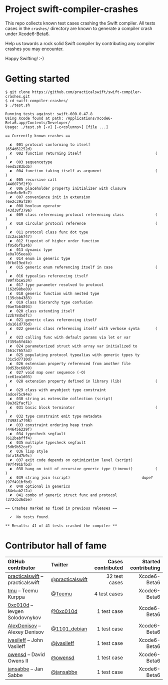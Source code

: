 Project swift-compiler-crashes
==============================

This repo collects known test cases crashing the Swift compiler. All tests cases in the `crashes/` directory are known to generate a compiler crash under Xcode6-Beta6.

Help us towards a rock solid Swift compiler by contributing any compiler crashes you may encounter.

Happy Swifting! :-)

Getting started
===============

```
$ git clone https://github.com/practicalswift/swift-compiler-crashes.git
$ cd swift-compiler-crashes/
$ ./test.sh

Running tests against: swift-600.0.47.8
Using Xcode found at path: /Applications/Xcode6-Beta6.app/Contents/Developer/
Usage: ./test.sh [-v] [-c<columns>] [file ...]

== Currently known crashes ==

  ✘  001 protocol conforming to itself                             (654d61252d)
  ✘  002 function returning itself                                 (          )
  ✘  003 sequencetype                                              (eed5383bd5)
  ✘  004 function taking itself as argument                        (          )
  ✘  005 recursive call                                            (446073f2f9)
  ✘  006 placeholder property initializer with closure             (ede6c0e5c7)
  ✘  007 convenience init in extension                             (6e2c39af29)
  ✘  008 boolean operator                                          (43d38f379a)
  ✘  009 class referencing protocol referencing class              (          )
  ✘  010 circular protocol reference                               (          )
  ✘  011 protocol class func dot type                              (3c2acb6747)
  ✘  012 fixpoint of higher order function                         (f05d6fb24b)
  ✘  013 dynamic type                                              (e0a705eea8)
  ✘  014 enum in generic type                                      (0fbd19edfe)
  ✘  015 generic enum referencing itself in case                   (          )
  ✘  016 typealias referencing itself                              (99f7b1e534)
  ✘  017 type parameter resolved to protocol                       (162d98be89)
  ✘  018 generic function with nested type                         (135cbb4383)
  ✘  019 class hierarchy type confusion                            (9ae7b64893)
  ✘  020 class extending itself                                    (22b78d5dfc)
  ✘  021 generic class referencing itself                          (da161d77bd)
  ✘  022 generic class referencing itself with verbose synta       (          )
  ✘  023 calling func with default params via let or var           (f359a5fd4b)
  ✘  024 parameterized struct with array var initialized to        (561c7657a3)
  ✘  025 populating protocol typealias with generic types ty       (31c5d7710d)
  ✘  026 extension property referenced from another file           (0d53bc6869)
  ✘  027 void map over sequence (-O)                               (ce61ea1d03)
  ✘  028 extension property defined in library (lib)               (          )
  ✘  029 class with anyobject type constraint                      (adce75c94e)
  ✘  030 string as extensibe collection (script)                   (8a3d2facf1)
  ✘  031 basic block terminator                                    (          )
  ✘  032 type constraint emit type metadata                        (7498fa7f98)
  ✘  033 constraint ordering heap trash                            (446456229f)
  ✘  034 typecheck segfault                                        (612babfff4)
  ✘  035 multiple typecheck segfault                               (5db9b52cef)
  ✘  036 lisp style                                                (bfa18d7b9c)
  ✘  037 exit code depends on optimization level (script)          (97f491bfbd)
  ✘  038 hang on init of recursive generic type (timeout)          (          )
  ✘  039 string join (script)                                dupe? (97f491bfbd)
  ✘  040 optional in generics                                      (84ebab2f2a)
  ✘  041 combo of generic struct func and protocol                 (372cb36d5e)

== Crashes marked as fixed in previous releases ==

  ✓  No tests found.

** Results: 41 of 41 tests crashed the compiler **

```

Contributor hall of fame
========================

| GitHub contributor | Twitter | Cases contributed | Started contributing |
| :----------------- | :------ | ----------------: | -------------------: |
| <a href="https://github.com/practicalswift">practicalswift</a> – practicalswift | <a href="https://twitter.com/practicalswift">@practicalswift</a> | 32 test cases | Xcode6-Beta6 |
| <a href="https://github.com/tmu">tmu</a> – Teemu Kurppa | <a href="https://twitter.com/Teemu">@Teemu</a> | 4 test cases | Xcode6-Beta6 |
| <a href="https://github.com/0xc010d">0xc010d</a> – Ievgen Solodovnykov | <a href="https://twitter.com/0xc010d">@0xc010d</a> | 1 test case | Xcode6-Beta6 |
| <a href="https://github.com/AlexDenisov">AlexDenisov</a> – Alexey Denisov | <a href="https://twitter.com/1101_debian">@1101_debian</a> | 1 test case | Xcode6-Beta6 |
| <a href="https://github.com/jvasileff">jvasileff</a> – John Vasileff | <a href="https://twitter.com/jvasileff">@jvasileff</a> | 1 test case | Xcode6-Beta6 |
| <a href="https://github.com/owensd">owensd</a> – David Owens II | <a href="https://twitter.com/owensd">@owensd</a> | 1 test case | Xcode6-Beta6 |
| <a href="https://github.com/jansabbe">jansabbe</a> – Jan Sabbe | <a href="https://twitter.com/jansabbe">@jansabbe</a> | 1 test case | Xcode6-Beta6 |
